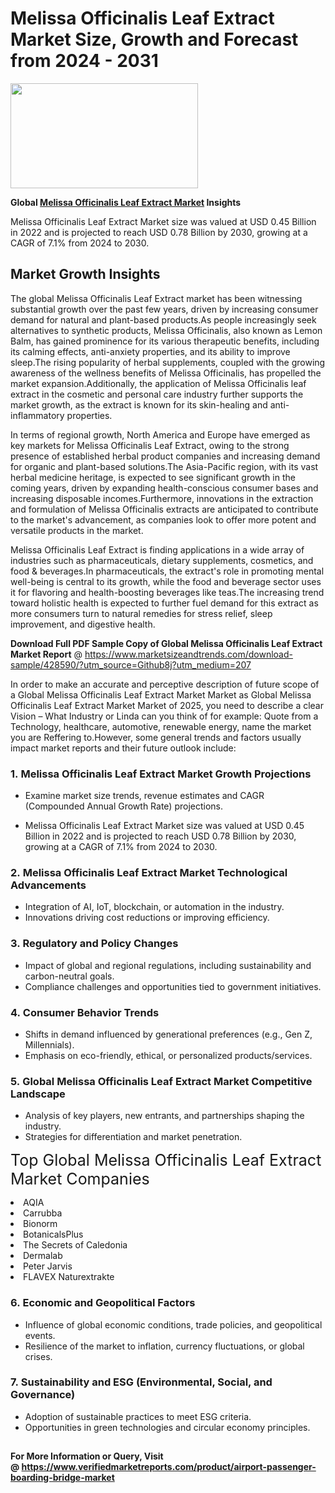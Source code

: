 <H1>Melissa Officinalis Leaf Extract Market Size, Growth and Forecast from 2024 - 2031</H1><img class="aligncenter size-medium wp-image-584254" src="https://thirdeyenews.in/wp-content/uploads/2024/09/Global-Market-Research-300x168.jpeg" alt="" width="300" height="168" /><p><strong>Global&nbsp;<a href="https://www.marketsizeandtrends.com/download-sample/428590/?utm_source=Github8j?utm_medium=207">Melissa Officinalis Leaf Extract Market</a> Insights</strong></p><p>Melissa Officinalis Leaf Extract Market size was valued at USD 0.45 Billion in 2022 and is projected to reach USD 0.78 Billion by 2030, growing at a CAGR of 7.1% from 2024 to 2030.</p><p><h2>Market Growth Insights</h2> <p>The global Melissa Officinalis Leaf Extract market has been witnessing substantial growth over the past few years, driven by increasing consumer demand for natural and plant-based products.As people increasingly seek alternatives to synthetic products, Melissa Officinalis, also known as Lemon Balm, has gained prominence for its various therapeutic benefits, including its calming effects, anti-anxiety properties, and its ability to improve sleep.The rising popularity of herbal supplements, coupled with the growing awareness of the wellness benefits of Melissa Officinalis, has propelled the market expansion.Additionally, the application of Melissa Officinalis leaf extract in the cosmetic and personal care industry further supports the market growth, as the extract is known for its skin-healing and anti-inflammatory properties.</p> <p>In terms of regional growth, North America and Europe have emerged as key markets for Melissa Officinalis Leaf Extract, owing to the strong presence of established herbal product companies and increasing demand for organic and plant-based solutions.The Asia-Pacific region, with its vast herbal medicine heritage, is expected to see significant growth in the coming years, driven by expanding health-conscious consumer bases and increasing disposable incomes.Furthermore, innovations in the extraction and formulation of Melissa Officinalis extracts are anticipated to contribute to the market's advancement, as companies look to offer more potent and versatile products in the market.</p> <p>Melissa Officinalis Leaf Extract is finding applications in a wide array of industries such as pharmaceuticals, dietary supplements, cosmetics, and food & beverages.In pharmaceuticals, the extract's role in promoting mental well-being is central to its growth, while the food and beverage sector uses it for flavoring and health-boosting beverages like teas.The increasing trend toward holistic health is expected to further fuel demand for this extract as more consumers turn to natural remedies for stress relief, sleep improvement, and digestive health.</p> <p><span class=""><strong>Download Full PDF Sample Copy of Global Melissa Officinalis Leaf Extract Market Report</strong> @ <a href="https://www.marketsizeandtrends.com/download-sample/428590/?utm_source=Github8j?utm_medium=207" target="_blank">https://www.marketsizeandtrends.com/download-sample/428590/?utm_source=Github8j?utm_medium=207</a></span></p><p>In order to make an accurate and perceptive description of future scope of a Global&nbsp;Melissa Officinalis Leaf Extract Market Market as Global&nbsp;Melissa Officinalis Leaf Extract Market Market of 2025, you need to describe a clear Vision &ndash; What Industry or Linda can you think of for example: Quote from a Technology, healthcare, automotive, renewable energy, name the market you are Reffering to.However, some general trends and factors usually impact market reports and their future outlook include:</p><h3>1.&nbsp;<strong>Melissa Officinalis Leaf Extract Market Growth Projections</strong></h3><ul><li>Examine market size trends, revenue estimates and CAGR (Compounded Annual Growth Rate) projections.</li><li><p>Melissa Officinalis Leaf Extract Market size was valued at USD 0.45 Billion in 2022 and is projected to reach USD 0.78 Billion by 2030, growing at a CAGR of 7.1% from 2024 to 2030.</p></li></ul><h3>2.&nbsp;<strong>Melissa Officinalis Leaf Extract Market Technological Advancements</strong></h3><ul><li>Integration of AI, IoT, blockchain, or automation in the industry.</li><li>Innovations driving cost reductions or improving efficiency.</li></ul><h3>3.&nbsp;<strong>Regulatory and Policy Changes</strong></h3><ul><li>Impact of global and regional regulations, including sustainability and carbon-neutral goals.</li><li>Compliance challenges and opportunities tied to government initiatives.</li></ul><h3>4.&nbsp;<strong>Consumer Behavior Trends</strong></h3><ul><li>Shifts in demand influenced by generational preferences (e.g., Gen Z, Millennials).</li><li>Emphasis on eco-friendly, ethical, or personalized products/services.</li></ul><h3>5.&nbsp;<strong>Global Melissa Officinalis Leaf Extract Market Competitive Landscape</strong></h3><ul><li>Analysis of key players, new entrants, and partnerships shaping the industry.</li><li>Strategies for differentiation and market penetration.</li></ul><p data-pm-slice="1 1 []"><span style="color: inherit; font-family: inherit; font-size: 25px;">Top Global Melissa Officinalis Leaf Extract Market Companies</span></p><div class="" data-test-id=""><p><li>AQIA</li><li> Carrubba</li><li> Bionorm</li><li> BotanicalsPlus</li><li> The Secrets of Caledonia</li><li> Dermalab</li><li> Peter Jarvis</li><li> FLAVEX Naturextrakte</li></p></div><h3>6.&nbsp;<strong>Economic and Geopolitical Factors</strong></h3><ul><li>Influence of global economic conditions, trade policies, and geopolitical events.</li><li>Resilience of the market to inflation, currency fluctuations, or global crises.</li></ul><h3>7.&nbsp;<strong>Sustainability and ESG (Environmental, Social, and Governance)</strong></h3><ul><li>Adoption of sustainable practices to meet ESG criteria.</li><li>Opportunities in green technologies and circular economy principles.</li></ul><h2><strong style="font-size: 14px;">For More Information or Query, Visit @&nbsp;</strong><a style="background-color: #ffffff; font-size: 14px;" href="https://www.marketsizeandtrends.com/report/melissa-officinalis-leaf-extract-market/" target="_blank">https://www.verifiedmarketreports.com/product/airport-passenger-boarding-bridge-market</a></h2>